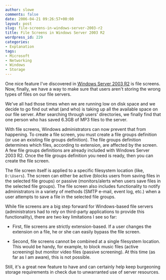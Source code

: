 ```yaml
---
author: slowe
comments: false
date: 2006-04-21 09:26:57+00:00
layout: post
slug: file-screens-in-windows-server-2003-r2
title: File Screens in Windows Server 2003 R2
wordpress_id: 229
categories:
- Explanation
tags:
- Microsoft
- Networking
- Windows
- Storage
---
```


One nice feature I've discovered in [Windows Server 2003 R2](http://www.microsoft.com/windowsserver2003/default.mspx) is file screens. Now, finally, we have a way to make sure that users aren't storing the wrong types of files on our file servers.

We've all had those times when we are running low on disk space and we decide to go find out what (and who) is taking up all the available space on our file server. After searching through users' directories, we finally find that one person who has saved 6.3GB of MP3 files to the server.

With file screens, Windows administrators can now prevent that from happening. To create a file screen, you must create a file groups definition (or use an existing file groups definition). The file groups definition determines which files, according to extension, are affected by the screen. A few file groups definitions are already included with Windows Server 2003 R2. Once the file groups definition you need is ready, then you can create the file screen.

The file screen itself is applied to a specific filesystem location (like, `D:\Users`). The screen can either be active (blocks users from saving files in the selected file groups) or passive (monitors/alerts when users save files in the selected file groups). The file screen also includes functionality to notify administrators in a variety of methods (SMTP e-mail, event log, etc.) when a user attempts to save a file in the selected file groups.

While file screens are a big step forward for Windows-based file servers (administrators had to rely on third-party applications to provide this functionality), there are two key limitations I see so far:

* First, file screens are strictly extension-based. If a user changes the extension on a file, he or she can easily bypass the file screen.

* Second, file screens cannot be combined at a single filesystem location. This would be handy, for example, to block music files (active screening) but monitor video files (passive screening). At this time (as far as I am aware), this is not possible.

Still, it's a great new feature to have and can certainly help keep burgeoning storage requirements in check due to unwarranted use of server resources.
